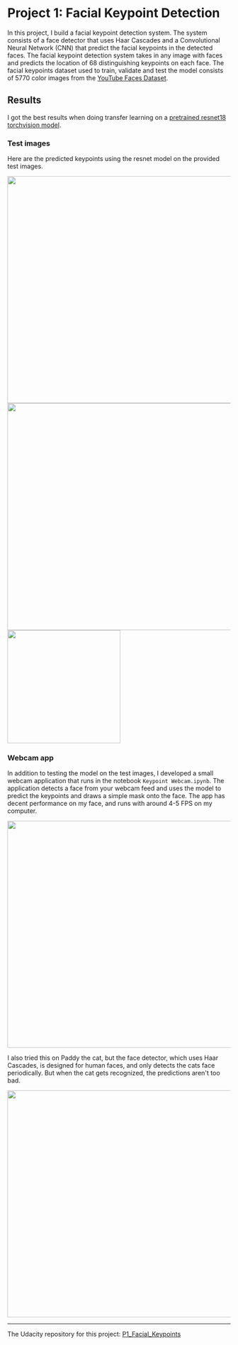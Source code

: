 # Project 1: Facial Keypoint Detection

In this project, I build a facial keypoint detection system. The system consists of a face detector that uses Haar Cascades and a Convolutional Neural Network (CNN) that predict the facial keypoints in the detected faces. The facial keypoint detection system takes in any image with faces and predicts the location of 68 distinguishing keypoints on each face. The facial keypoints dataset used to train, validate and test the model consists of 5770 color images from the [ YouTube Faces Dataset](https://www.cs.tau.ac.il/~wolf/ytfaces/). 


## Results

I got the best results when doing transfer learning on a [pretrained resnet18 torchvision model](https://pytorch.org/docs/stable/torchvision/models.html).

### Test images
Here are the predicted keypoints using the resnet model on the provided test images.

<img src="[images/obamas_resnet.png](https://github.com/udacity/P1_Facial_Keypoints/blob/master/images/key_pts_example.png?raw=true)" width="512">
<img src="images/beatles_resnet.png" width="512">
<img src="images/mona_lisa_resnet.png" width="255">

### Webcam app

In addition to testing the model on the test images, I developed a small webcam application that runs in the notebook ```Keypoint Webcam.ipynb```. The application detects a face from your webcam feed and uses the model to predict the keypoints and draws a simple mask onto the face. The app has decent performance on my face, and runs with around 4-5 FPS on my computer.

<img src="videos_and_gifs/face_mask_test.gif?" width="512"><br>

I also tried this on Paddy the cat, but the face detector, which uses Haar Cascades, is designed for human faces, and only detects the cats face periodically. But when the cat gets recognized, the predictions aren't too bad.

<img src="videos_and_gifs/cat_mask.gif?" width="512">

---

The Udacity repository for this project: [P1_Facial_Keypoints](https://github.com/udacity/P1_Facial_Keypoints)
